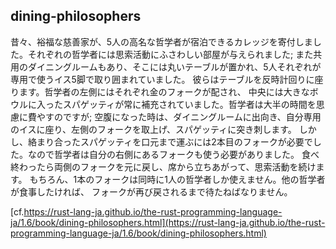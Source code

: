 dining-philosophers
-------------------------

昔々、裕福な慈善家が、5人の高名な哲学者が宿泊できるカレッジを寄付しました。それぞれの哲学者には思索活動にふさわしい部屋が与えられました; また共用のダイニングルームもあり、そこには丸いテーブルが置かれ、5人それぞれが専用で使うイス5脚で取り囲まれていました。 彼らはテーブルを反時計回りに座ります。哲学者の左側にはそれぞれ金のフォークが配され、 中央には大きなボウルに入ったスパゲッティが常に補充されていました。哲学者は大半の時間を思慮に費やすのですが; 空腹になった時は、ダイニングルームに出向き、自分専用のイスに座り、左側のフォークを取上げ、スパゲッティに突き刺します。 しかし、絡まり合ったスパゲッティを口元まで運ぶには2本目のフォークが必要でした。なので哲学者は自分の右側にあるフォークも使う必要がありました。 食べ終わったら両側のフォークを元に戻し、席から立ちあがって、思索活動を続けます。 もちろん、1本のフォークは同時に1人の哲学者しか使えません。他の哲学者が食事したければ、 フォークが再び戻されるまで待たねばなりません。

[cf.https://rust-lang-ja.github.io/the-rust-programming-language-ja/1.6/book/dining-philosophers.html](https://rust-lang-ja.github.io/the-rust-programming-language-ja/1.6/book/dining-philosophers.html)
